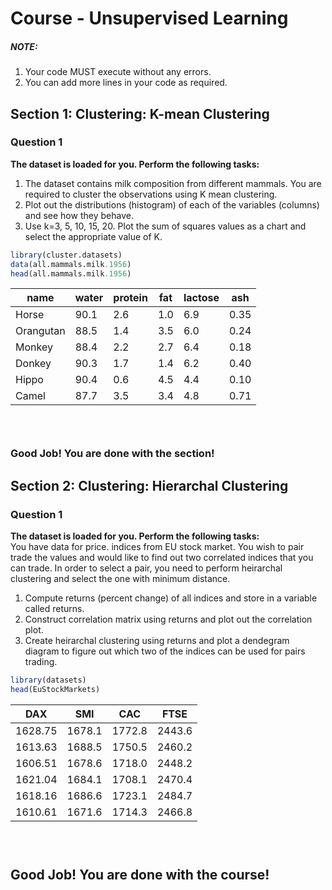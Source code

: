# Course - Unsupervised Learning 

##### NOTE: 
1. Your code MUST execute without any errors. 
2. You can add more lines in your code as required.

## Section 1: Clustering: K-mean Clustering

### Question 1 
**The dataset is loaded for you. Perform the following tasks:**  
1. The dataset contains milk composition from different mammals. You are required to cluster the observations using K mean clustering.  
2. Plot out the distributions (histogram) of each of the variables (columns) and see how they behave.  
3. Use k=3, 5, 10, 15, 20. Plot the sum of squares values as a chart and select the appropriate value of K. 


```R
library(cluster.datasets)
data(all.mammals.milk.1956)
head(all.mammals.milk.1956)
```


<table>
<thead><tr><th scope=col>name</th><th scope=col>water</th><th scope=col>protein</th><th scope=col>fat</th><th scope=col>lactose</th><th scope=col>ash</th></tr></thead>
<tbody>
	<tr><td>Horse    </td><td>90.1     </td><td>2.6      </td><td>1.0      </td><td>6.9      </td><td>0.35     </td></tr>
	<tr><td>Orangutan</td><td>88.5     </td><td>1.4      </td><td>3.5      </td><td>6.0      </td><td>0.24     </td></tr>
	<tr><td>Monkey   </td><td>88.4     </td><td>2.2      </td><td>2.7      </td><td>6.4      </td><td>0.18     </td></tr>
	<tr><td>Donkey   </td><td>90.3     </td><td>1.7      </td><td>1.4      </td><td>6.2      </td><td>0.40     </td></tr>
	<tr><td>Hippo    </td><td>90.4     </td><td>0.6      </td><td>4.5      </td><td>4.4      </td><td>0.10     </td></tr>
	<tr><td>Camel    </td><td>87.7     </td><td>3.5      </td><td>3.4      </td><td>4.8      </td><td>0.71     </td></tr>
</tbody>
</table>




```R

```


```R

```


```R

```

### Good Job! You are done with the section!

## Section 2: Clustering: Hierarchal Clustering

### Question 1 
**The dataset is loaded for you. Perform the following tasks:**  
You have data for price. indices from EU stock market. You wish to pair trade the values and would like to find out two correlated indices that you can trade. In order to select a pair, you need to perform heirarchal clustering and select the one with minimum distance.  
1. Compute returns (percent change) of all indices and store in a variable called returns.  
2. Construct correlation matrix using returns and plot out the correlation plot.  
2. Create heirarchal clustering using returns and plot a dendegram diagram to figure out which two of the indices can be used for pairs trading.  


```R
library(datasets)
head(EuStockMarkets)
```


<table>
<thead><tr><th scope=col>DAX</th><th scope=col>SMI</th><th scope=col>CAC</th><th scope=col>FTSE</th></tr></thead>
<tbody>
	<tr><td>1628.75</td><td>1678.1 </td><td>1772.8 </td><td>2443.6 </td></tr>
	<tr><td>1613.63</td><td>1688.5 </td><td>1750.5 </td><td>2460.2 </td></tr>
	<tr><td>1606.51</td><td>1678.6 </td><td>1718.0 </td><td>2448.2 </td></tr>
	<tr><td>1621.04</td><td>1684.1 </td><td>1708.1 </td><td>2470.4 </td></tr>
	<tr><td>1618.16</td><td>1686.6 </td><td>1723.1 </td><td>2484.7 </td></tr>
	<tr><td>1610.61</td><td>1671.6 </td><td>1714.3 </td><td>2466.8 </td></tr>
</tbody>
</table>




```R

```


```R

```


```R

```

## Good Job! You are done with the course!
